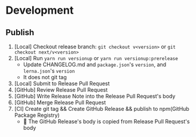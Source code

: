 # Development

## Publish

1. [Local] Checkout release branch: `git checkout v<version>` or `git checkout next/v<version>`
2. [Local] Run `yarn run versionup` or `yarn run versionup:prerelease`
   - Update CHANGELOG.md and `package.json`'s `version`, and `lerna.json`'s `version`
   - It does not git tag
3. [Local] Submit to Release Pull Request
4. [GitHub] Review Release Pull Request
5. [GitHub] Write Release Note into the Release Pull Request's body
6. [GitHub] Merge Release Pull Request
7. [CI] Create git tag && Create GitHub Release && publish to npm(GitHub Package Registry)
   - :memo: The GitHub Release's body is copied from Release Pull Request's body
